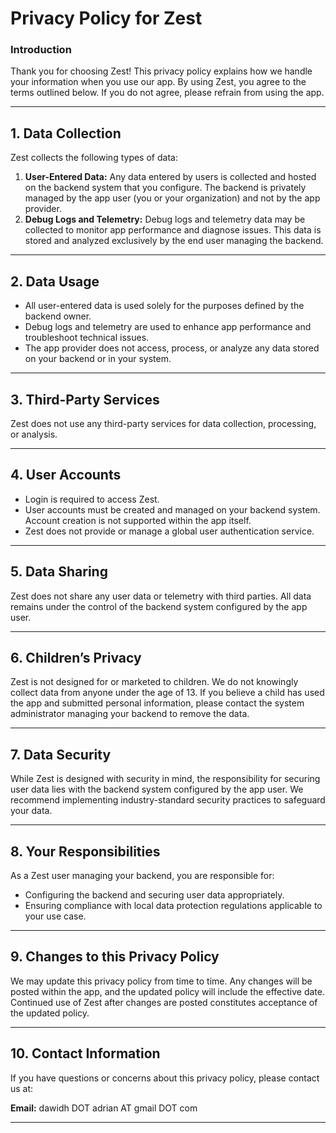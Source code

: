 # Privacy Policy for Zest

### Introduction
Thank you for choosing Zest! This privacy policy explains how we handle your information when you use our app. By using Zest, you agree to the terms outlined below. If you do not agree, please refrain from using the app.

---

## 1. Data Collection
Zest collects the following types of data:

1. **User-Entered Data:** Any data entered by users is collected and hosted on the backend system that you configure. The backend is privately managed by the app user (you or your organization) and not by the app provider.
2. **Debug Logs and Telemetry:** Debug logs and telemetry data may be collected to monitor app performance and diagnose issues. This data is stored and analyzed exclusively by the end user managing the backend.

---

## 2. Data Usage
- All user-entered data is used solely for the purposes defined by the backend owner.
- Debug logs and telemetry are used to enhance app performance and troubleshoot technical issues.
- The app provider does not access, process, or analyze any data stored on your backend or in your system.

---

## 3. Third-Party Services
Zest does not use any third-party services for data collection, processing, or analysis.

---

## 4. User Accounts
- Login is required to access Zest.
- User accounts must be created and managed on your backend system. Account creation is not supported within the app itself.
- Zest does not provide or manage a global user authentication service.

---

## 5. Data Sharing
Zest does not share any user data or telemetry with third parties. All data remains under the control of the backend system configured by the app user.

---

## 6. Children’s Privacy
Zest is not designed for or marketed to children. We do not knowingly collect data from anyone under the age of 13. If you believe a child has used the app and submitted personal information, please contact the system administrator managing your backend to remove the data.

---

## 7. Data Security
While Zest is designed with security in mind, the responsibility for securing user data lies with the backend system configured by the app user. We recommend implementing industry-standard security practices to safeguard your data.

---

## 8. Your Responsibilities
As a Zest user managing your backend, you are responsible for:
- Configuring the backend and securing user data appropriately.
- Ensuring compliance with local data protection regulations applicable to your use case.

---

## 9. Changes to this Privacy Policy
We may update this privacy policy from time to time. Any changes will be posted within the app, and the updated policy will include the effective date. Continued use of Zest after changes are posted constitutes acceptance of the updated policy.

---

## 10. Contact Information
If you have questions or concerns about this privacy policy, please contact us at:

**Email:** dawidh DOT adrian AT gmail DOT com

---
